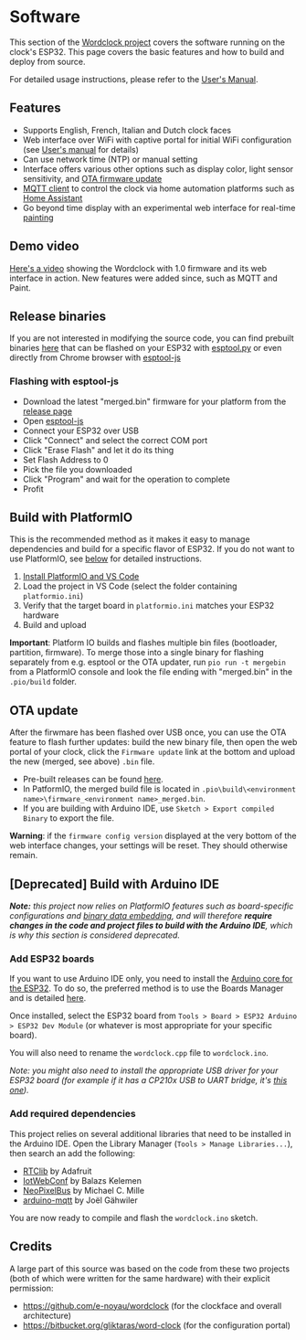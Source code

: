 # Software

This section of the [Wordclock project](../README.md) covers the software running on the clock's ESP32. This page covers the basic features and how to build and deploy from source.

For detailed usage instructions, please refer to the [User's Manual](UsersManual.md).

## Features

- Supports English, French, Italian and Dutch clock faces
- Web interface over WiFi with captive portal for initial WiFi configuration (see [User's manual](UsersManual.md) for details)
- Can use network time (NTP) or manual setting
- Interface offers various other options such as display color, light sensor sensitivity, and [OTA firmware update](#ota-update)
- [MQTT client](UsersManual.md#mqtt-client) to control the clock via home automation platforms such as [Home Assistant](https://www.home-assistant.io/)
- Go beyond time display with an experimental web interface for real-time [painting](UsersManual.md#paint)


## Demo video

[Here's a video](https://youtu.be/WF_X5soabm0) showing the Wordclock with 1.0 firmware and its web interface in action. New features were added since, such as MQTT and Paint.

## Release binaries

If you are not interested in modifying the source code, you can find prebuilt binaries [here](https://github.com/t0mg/wordclock/releases) that can be flashed on your ESP32 with [esptool.py](https://docs.espressif.com/projects/esptool/en/latest/esp32/esptool/flashing-firmware.html) or even directly from Chrome browser with [esptool-js](https://espressif.github.io/esptool-js/)

### Flashing with esptool-js

- Download the latest "merged.bin" firmware for your platform from the [release page](https://github.com/t0mg/wordclock/releases)
- Open [esptool-js](https://espressif.github.io/esptool-js/)
- Connect your ESP32 over USB
- Click "Connect" and select the correct COM port
- Click "Erase Flash" and let it do its thing
- Set Flash Address to 0
- Pick the file you downloaded
- Click "Program" and wait for the operation to complete
- Profit

## Build with PlatformIO

This is the recommended method as it makes it easy to manage dependencies and build for a specific flavor of ESP32. If you do not want to use PlatformIO, see [below](#deprecated-build-with-arduino-ide) for detailed instructions.

1. [Install PlatformIO and VS Code](https://docs.platformio.org/en/latest/integration/ide/pioide.html)
2. Load the project in VS Code (select the folder containing `platformio.ini`)
3. Verify that the target board in `platformio.ini` matches your ESP32 hardware
4. Build and upload

**Important**: Platform IO builds and flashes multiple bin files (bootloader, partition, firmware). To merge those into a single binary for flashing separately from e.g. esptool or the OTA updater, run `pio run -t mergebin` from a PlatformIO console and look the file ending with "merged.bin" in the `.pio/build` folder.

## OTA update

After the firwmare has been flashed over USB once, you can use the OTA feature to flash further updates: build the new binary file, then open the web portal of your clock, click the `Firmware update` link at the bottom and upload the new (merged, see above) `.bin` file.

- Pre-built releases can be found [here](https://github.com/t0mg/wordclock/releases).
- In PatformIO, the merged build file is located in `.pio\build\<environment name>\firmware_<environment name>_merged.bin`.
- If you are building with Arduino IDE, use `Sketch > Export compiled Binary` to export the file.

__Warning__: if the `firmware config version` displayed at the very bottom of the web interface changes, your settings will be reset. They should otherwise remain.

## [Deprecated] Build with Arduino IDE

_**Note:** this project now relies on PlatformIO features such as board-specific configurations and [binary data embedding](https://docs.platformio.org/en/latest/platforms/espressif32.html#embedding-binary-data), and will therefore **require changes in the code and project files to build with the Arduino IDE**, which is why this section is considered deprecated._

### Add ESP32 boards

If you want to use Arduino IDE only, you need to install the [Arduino core for the ESP32](https://github.com/espressif/arduino-esp32). To do so, the preferred method is to use the Boards Manager and is detailed [here](https://github.com/espressif/arduino-esp32/blob/master/docs/arduino-ide/boards_manager.md).

Once installed, select the ESP32 board from `Tools > Board > ESP32 Arduino > ESP32 Dev Module` (or whatever is most appropriate for your specific board).

You will also need to rename the `wordclock.cpp` file to `wordclock.ino`.

_Note: you might also need to install the appropriate USB driver for your ESP32 board (for example if it has a CP210x USB to UART bridge, it's [this one](https://www.silabs.com/developers/usb-to-uart-bridge-vcp-drivers))._

### Add required dependencies

This project relies on several additional libraries that need to be installed in the Arduino IDE. Open the Library Manager (`Tools > Manage Libraries...`), then search an add the following:

- [RTClib](https://github.com/adafruit/RTClib) by Adafruit
- [IotWebConf](https://github.com/prampec/IotWebConf) by Balazs Kelemen
- [NeoPixelBus](https://github.com/Makuna/NeoPixelBus) by Michael C. Mille
- [arduino-mqtt](https://github.com/256dpi/arduino-mqtt) by Joël Gähwiler

You are now ready to compile and flash the `wordclock.ino` sketch.

## Credits

A large part of this source was based on the code from these two projects (both of which were written for the same hardware) with their explicit permission:
- https://github.com/e-noyau/wordclock (for the clockface and overall architecture)
- https://bitbucket.org/gliktaras/word-clock (for the configuration portal)
